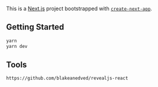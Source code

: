 This is a [Next.js](https://nextjs.org/) project bootstrapped with [`create-next-app`](https://github.com/vercel/next.js/tree/canary/packages/create-next-app).

## Getting Started

```bash
yarn
yarn dev
```

## Tools

`https://github.com/blakeanedved/revealjs-react`
